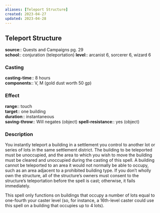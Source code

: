 ```yaml
---
aliases: [Teleport Structure]
created: 2023-04-27
updated: 2023-04-28
---
```


## Teleport Structure

**source**:: Quests and Campaigns pg. 29  
**school**:: conjuration (teleportation)
**level**:: arcanist 6, sorcerer 6, wizard 6

### Casting

**casting-time**:: 8 hours  
**components**:: V, M (gold dust worth 50 gp)

### Effect

**range**:: touch  
**target**:: one building  
**duration**:: instantaneous  
**saving-throw**:: Will negates (object)
**spell-resistance**:: yes (object)

### Description

You instantly teleport a building in a settlement you control to another lot or series of lots in the same settlement district. The building to be teleported must be unoccupied, and the area to which you wish to move the building must be cleared and unoccupied during the casting of this spell. A building cannot be teleported to an area it would not normally be able to occupy, such as an area adjacent to a prohibited building type. If you don’t wholly own the structure, all of the structure’s owners must consent to the structure’s teleportation before the spell is cast; otherwise, it fails immediately.  
  
This spell only functions on buildings that occupy a number of lots equal to one-fourth your caster level (so, for instance, a 16th-level caster could use this spell on a building that occupies up to 4 lots).
